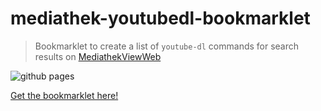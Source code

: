 # mediathek-youtubedl-bookmarklet

> Bookmarklet to create a list of `youtube-dl` commands for search results on [MediathekViewWeb](http://mediathekviewweb.de/)

![github pages](https://github.com/idleberg/mediathek-youtubedl-bookmarklet/workflows/github%20pages/badge.svg)

[Get the bookmarklet here!](https://idleberg.github.io/mediathek-youtubedl-bookmarklet/)
